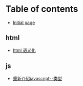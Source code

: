 # Table of contents

* [Initial page](README.md)

## html

* [html 语义化](html/html-yu-yi-hua.md)

## js

* [重新介绍javascript--类型](js/zhong-xin-jie-shao-javascript-lei-xing.md)

